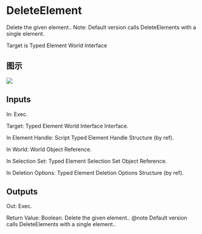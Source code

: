 # DeleteElement

Delete the given element.. Note: Default version calls DeleteElements with a single element.

Target is Typed Element World Interface

## 图示

![]($-20221218-21180756.png)

## Inputs

In: Exec.

Target: Typed Element World Interface Interface.

In Element Handle: Script Typed Element Handle Structure (by ref).

In World: World Object Reference.

In Selection Set: Typed Element Selection Set Object Reference.

In Deletion Options: Typed Element Deletion Options Structure (by ref).  

## Outputs

Out: Exec.

Return Value: Boolean. Delete the given element.. @note Default version calls DeleteElements with a single element..

